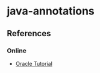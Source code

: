 # java-annotations


## References

### Online
* [Oracle Tutorial](https://docs.oracle.com/javase/tutorial/java/annotations/index.html)